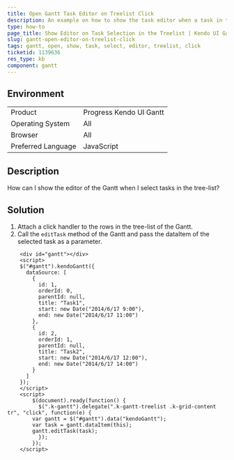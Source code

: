 ```yaml
---
title: Open Gantt Task Editor on Treelist Click
description: An example on how to show the task editor when a task in the Treelist section of the Kendo UI Gantt is clicked.
type: how-to
page_title: Show Editor on Task Selection in the Treelist | Kendo UI Gantt for jQuery
slug: gantt-open-editor-on-treelist-click
tags: gantt, open, show, task, select, editor, treelist, click
ticketid: 1139636
res_type: kb
component: gantt
---
```


## Environment

<table>
 <tr>
  <td>Product</td>
  <td>Progress Kendo UI Gantt</td>
 </tr>
 <tr>
  <td>Operating System</td>
  <td>All</td>
 </tr>
 <tr>
  <td>Browser</td>
  <td>All</td>
 </tr>
 <tr>
  <td>Preferred Language</td>
  <td>JavaScript</td>
 </tr>
</table>

## Description

How can I show the editor of the Gantt when I select tasks in the tree-list?

## Solution

1. Attach a click handler to the rows in the tree-list of the Gantt.
1. Call the `editTask` method of the Gantt and pass the dataItem of the selected task as a parameter.

```dojo
	<div id="gantt"></div>
  	<script>
    $("#gantt").kendoGantt({
      dataSource: [
        {
          id: 1,
          orderId: 0,
          parentId: null,
          title: "Task1",
          start: new Date("2014/6/17 9:00"),
          end: new Date("2014/6/17 11:00")
        },
        {
          id: 2,
          orderId: 1,
          parentId: null,
          title: "Task2",
          start: new Date("2014/6/17 12:00"),
          end: new Date("2014/6/17 14:00")
        }
      ]
    });
    </script>
	<script>
		$(document).ready(function() {
		  $(".k-gantt").delegate(".k-gantt-treelist .k-grid-content tr", "click", function(e) {
        var gantt = $("#gantt").data("kendoGantt");
        var task = gantt.dataItem(this);
        gantt.editTask(task);
		  });
		});
	</script>
```
